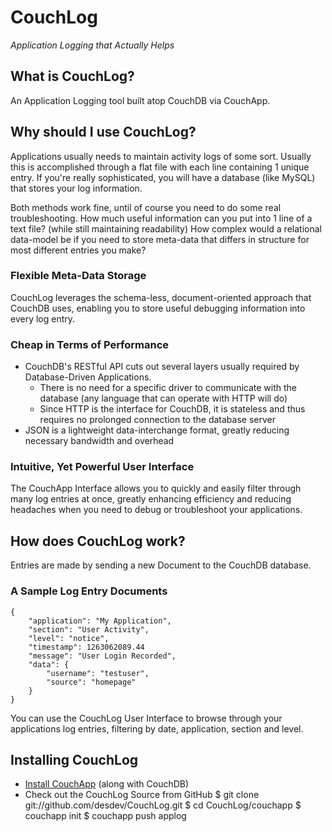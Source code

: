 # CouchLog
_Application Logging that Actually Helps_

## What is CouchLog?

An Application Logging tool built atop CouchDB via CouchApp.

## Why should I use CouchLog?

Applications usually needs to maintain activity logs of some sort. Usually this is accomplished through a flat file with each line containing 1 unique entry. If you're really sophisticated, you will have a database (like MySQL) that stores your log information.

Both methods work fine, until of course you need to do some real troubleshooting. How much useful information can you put into 1 line of a text file? (while still maintaining readability) How complex would a relational data-model be if you need to store meta-data that differs in structure for most different entries you make?

### Flexible Meta-Data Storage

CouchLog leverages the schema-less, document-oriented approach that CouchDB uses, enabling you to store useful debugging information into every log entry.

### Cheap in Terms of Performance

 * CouchDB's RESTful API cuts out several layers usually required by Database-Driven Applications.
   * There is no need for a specific driver to communicate with the database (any language that can operate with HTTP will do)
   * Since HTTP is the interface for CouchDB, it is stateless and thus requires no prolonged connection to the database server
 * JSON is a lightweight data-interchange format, greatly reducing necessary bandwidth and overhead

### Intuitive, Yet Powerful User Interface

The CouchApp Interface allows you to quickly and easily filter through many log entries at once, greatly enhancing efficiency and reducing headaches when you need to debug or troubleshoot your applications.

## How does CouchLog work?

Entries are made by sending a new Document to the CouchDB database.

### A Sample Log Entry Documents
	{
		"application": "My Application",
		"section": "User Activity",
		"level": "notice",
		"timestamp": 1263062089.44
		"message": "User Login Recorded",
		"data": {
			"username": "testuser",
			"source": "homepage"
		}
	}

You can use the CouchLog User Interface to browse through your applications log entries, filtering by date, application, section and level.

## Installing CouchLog

 * [Install CouchApp](http://wiki.github.com/couchapp/couchapp/manual-2) (along with CouchDB)
 * Check out the CouchLog Source from GitHub
	$ git clone git://github.com/desdev/CouchLog.git
	$ cd CouchLog/couchapp
	$ couchapp init
	$ couchapp push applog